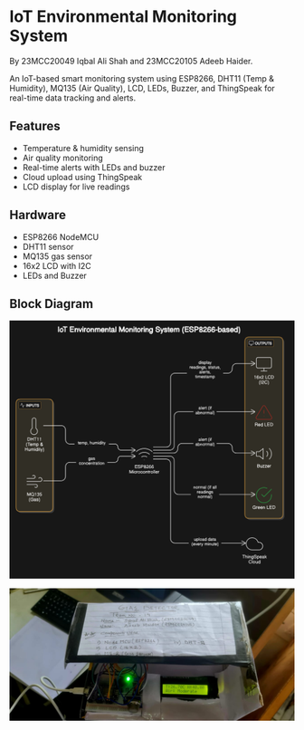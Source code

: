 # IoT Environmental Monitoring System  
By 23MCC20049 Iqbal Ali Shah and 23MCC20105 Adeeb Haider.

An IoT-based smart monitoring system using ESP8266, DHT11 (Temp & Humidity), MQ135 (Air Quality), LCD, LEDs, Buzzer, and ThingSpeak for real-time data tracking and alerts.

## Features
- Temperature & humidity sensing  
- Air quality monitoring  
- Real-time alerts with LEDs and buzzer  
- Cloud upload using ThingSpeak  
- LCD display for live readings  

## Hardware
- ESP8266 NodeMCU  
- DHT11 sensor  
- MQ135 gas sensor  
- 16x2 LCD with I2C  
- LEDs and Buzzer  

## Block Diagram

<p align="center">
  <img src="block_diagram.png" alt="Block Diagram" width="600"/>
</p>
<p align="center">
  <img src="finaloutput.jpg" alt="Block Diagram" width="600"/>
</p>
